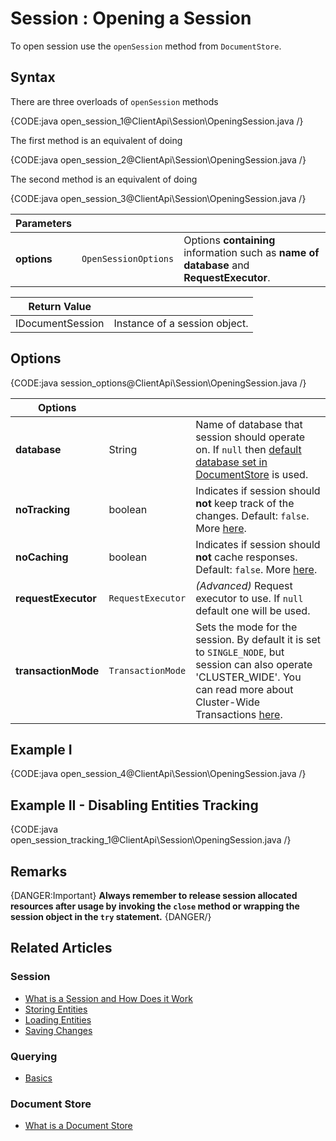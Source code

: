 # Session : Opening a Session

To open session use the `openSession` method from `DocumentStore`.

## Syntax

There are three overloads of `openSession` methods

{CODE:java open_session_1@ClientApi\Session\OpeningSession.java /}

The first method is an equivalent of doing

{CODE:java open_session_2@ClientApi\Session\OpeningSession.java /}

The second method is an equivalent of doing

{CODE:java open_session_3@ClientApi\Session\OpeningSession.java /}

| Parameters | | |
| ------------- | ------------- | ----- |
| **options** | `OpenSessionOptions` | Options **containing** information such as **name of database** and **RequestExecutor**. |

| Return Value | |
| ------------- | ----- |
| IDocumentSession | Instance of a session object. |

## Options

{CODE:java session_options@ClientApi\Session\OpeningSession.java /}

| Options | | |
| ------------- | ------------- | ----- |
| **database** | String | Name of database that session should operate on. If `null` then [default database set in DocumentStore](../../client-api/setting-up-default-database) is used. |
| **noTracking** | boolean | Indicates if session should **not** keep track of the changes. Default: `false`. More [here](../../client-api/session/configuration/how-to-disable-tracking). |
| **noCaching** | boolean | Indicates if session should **not** cache responses. Default: `false`. More [here](../../client-api/session/configuration/how-to-disable-caching). |
| **requestExecutor** | `RequestExecutor` | _(Advanced)_ Request executor to use. If `null` default one will be used. |
| **transactionMode** | `TransactionMode` | Sets the mode for the session. By default it is set to `SINGLE_NODE`, but session can also operate 'CLUSTER_WIDE'. You can read more about Cluster-Wide Transactions [here](../../server/clustering/cluster-transactions). |


## Example I

{CODE:java open_session_4@ClientApi\Session\OpeningSession.java /}

## Example II - Disabling Entities Tracking

{CODE:java open_session_tracking_1@ClientApi\Session\OpeningSession.java /}

## Remarks

{DANGER:Important}
**Always remember to release session allocated resources after usage by invoking the `close` method or wrapping the session object in the `try` statement.**
{DANGER/}

## Related Articles

### Session

- [What is a Session and How Does it Work](../../client-api/session/what-is-a-session-and-how-does-it-work) 
- [Storing Entities](../../client-api/session/storing-entities)
- [Loading Entities](../../client-api/session/loading-entities)
- [Saving Changes](../../client-api/session/saving-changes)

### Querying

- [Basics](../../indexes/querying/basics)

### Document Store

- [What is a Document Store](../../client-api/what-is-a-document-store)
